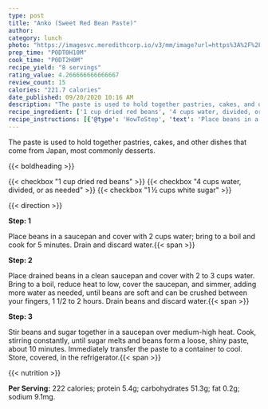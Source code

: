 ```yaml
---
type: post
title: "Anko (Sweet Red Bean Paste)"
author: 
category: lunch
photo: "https://imagesvc.meredithcorp.io/v3/mm/image?url=https%3A%2F%2Fimages.media-allrecipes.com%2Fuserphotos%2F3670446.jpg"
prep_time: "P0DT0H10M"
cook_time: "P0DT2H0M"
recipe_yield: "8 servings"
rating_value: 4.266666666666667
review_count: 15
calories: "221.7 calories"
date_published: 09/20/2020 10:16 AM
description: "The paste is used to hold together pastries, cakes, and other dishes that come from Japan, most commonly desserts."
recipe_ingredient: ['1 cup dried red beans', '4 cups water, divided, or as needed', '1\u2009½ cups white sugar']
recipe_instructions: [{'@type': 'HowToStep', 'text': 'Place beans in a saucepan and cover with 2 cups water; bring to a boil and cook for 5 minutes. Drain and discard water.\n'}, {'@type': 'HowToStep', 'text': 'Place drained beans in a clean saucepan and cover with 2 to 3 cups water. Bring to a boil, reduce heat to low, cover the saucepan, and simmer, adding more water as needed, until beans are soft and can be crushed between your fingers, 1 1/2 to 2 hours. Drain beans and discard water.\n'}, {'@type': 'HowToStep', 'text': 'Stir beans and sugar together in a saucepan over medium-high heat. Cook, stirring constantly, until sugar melts and beans form a loose, shiny paste, about 10 minutes. Immediately transfer the paste to a container to cool. Store, covered, in the refrigerator.\n'}]
---
```


The paste is used to hold together pastries, cakes, and other dishes that come from Japan, most commonly desserts. 

{{< boldheading >}}

{{< checkbox "1 cup dried red beans" >}}
{{< checkbox "4 cups water, divided, or as needed" >}}
{{< checkbox "1 ½ cups white sugar" >}}


{{< direction >}}

**Step: 1**

Place beans in a saucepan and cover with 2 cups water; bring to a boil and cook for 5 minutes. Drain and discard water.{{< span >}}

**Step: 2**

Place drained beans in a clean saucepan and cover with 2 to 3 cups water. Bring to a boil, reduce heat to low, cover the saucepan, and simmer, adding more water as needed, until beans are soft and can be crushed between your fingers, 1 1/2 to 2 hours. Drain beans and discard water.{{< span >}}

**Step: 3**

Stir beans and sugar together in a saucepan over medium-high heat. Cook, stirring constantly, until sugar melts and beans form a loose, shiny paste, about 10 minutes. Immediately transfer the paste to a container to cool. Store, covered, in the refrigerator.{{< span >}}

{{< nutrition >}}

**Per Serving:** 222 calories; protein 5.4g; carbohydrates 51.3g; fat 0.2g; sodium 9.1mg.